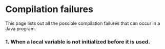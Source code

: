 # Compilation failures



This page lists out all the possible compilation failures that can occur in a Java program.



### 1. When a local variable is not initialized before it is used.